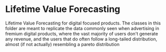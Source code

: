 # Lifetime Value Forecasting
Lifetime Value Forecasting for digital focused products.
The classes in this folder are meant to replicate the data commonly seen when advertising in fremium digital products, where the vast majority of users don't generate any revenue, and the users that do often follow a long-tailed distribution, almost (if not actually) resembling a pareto distribution
